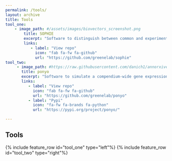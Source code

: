 ```yaml
---
permalink: /tools/
layout: archive
title: Tools
tool_one:
	- image_path: #/assets/images/biovectors_screenshot.png
		title: SOPHIE
       	excerpt: "Software to distinguish between common and experiment-specific transcriptional signals."
       	links:
		   - label: "View repo"
			 icon: "fab fa-fw fa-github"
             url: "https://github.com/greenelab/sophie"
tool_two:
     - image_path: #https://raw.githubusercontent.com/danich1/annorxiver/65ee4a556ab69f2308e5e4d9192905e8cfec3728/figure_generation/output/Figure_2.png
       title: ponyo
       excerpt: "Software to simulate a compendium-wide gene expression data using a variational autoencoder (VAE)."
       links:
	   	  - label: "View repo"
		    icon: "fab fa-fw fa-github"
            url: "https://github.com/greenelab/ponyo"
		  - label: "Pypi"
			icon: "fa-fw fa-brands fa-python"
			url: "https://pypi.org/project/ponyo/"

---
```


## Tools

{% include feature_row id="tool_one" type="left"%}
{% include feature_row id="tool_two" type="right"%}